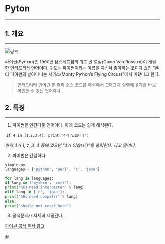# Pyton

---



## 1. 개요

---

![링크](https://wikidocs.net/images/page/5/pahkey_KRRKrp.png)

파이썬(Python)은 1990년 암스테르담의 귀도 반 로섬(Guido Van Rossum)이 개발한 인터프리터 언어이다. 귀도는 파이썬이라는 이름을 자신이 좋아하는 코미디 쇼인 "몬티 파이썬의 날아다니는 서커스(Monty Python’s Flying Circus)"에서 따왔다고 한다.

> 인터프리터 언어란 한 줄씩 소스 코드를 해석해서 그때그때 실행해 결과를 바로 확인할 수 있는 언어이다.



## 2. 특징

---

1. 파이썬은 인간다운 언어이다. 아래 코드는 쉽게 해석된다.

​		```if 4 in [1,2,3,4]: print("4가 있습니다")```

*만약 4가 1, 2, 3, 4 중에 있으면 "4가 있습니다"를 출력한다. 라고 말이다.*



2. 파이썬은 간결하다.

```python
simple.py
languages = ['python', 'perl', 'c', 'java']

for lang in languages:
if lang in ['python', 'perl']:
print("%6s need interpreter" % lang)
elif lang in ['c', 'java']:
print("%6s need compiler" % lang)
else:
print("should not reach here")
```

3. 공식문서가 자세히 제공된다.

[파이썬 공식 문서 링크](https://docs.python.org/3/)

끝.



